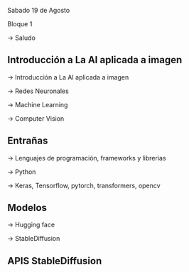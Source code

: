Sabado 19 de Agosto 


Bloque 1 


→ Saludo 

## Introducción a La AI aplicada a imagen 

→ Introducción a La AI aplicada a imagen 

→ Redes Neuronales 

→ Machine Learning 

→ Computer Vision 

## Entrañas 

→ Lenguajes de programación, frameworks y librerias

→ Python 

→ Keras, Tensorflow, pytorch, transformers, opencv 

## Modelos

→ Hugging face 

→ StableDiffusion

## APIS StableDiffusion


